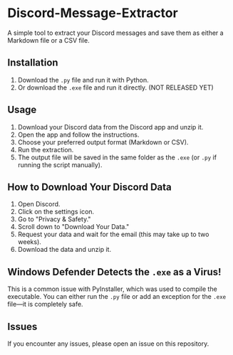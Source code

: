 # Discord-Message-Extractor

A simple tool to extract your Discord messages and save them as either a Markdown file or a CSV file.

## Installation

1. Download the `.py` file and run it with Python.
2. Or download the `.exe` file and run it directly. (NOT RELEASED YET)

## Usage

1. Download your Discord data from the Discord app and unzip it.
2. Open the app and follow the instructions.
3. Choose your preferred output format (Markdown or CSV).
4. Run the extraction.
5. The output file will be saved in the same folder as the `.exe` (or `.py` if running the script manually).

## How to Download Your Discord Data

1. Open Discord.
2. Click on the settings icon.
3. Go to "Privacy & Safety."
4. Scroll down to "Download Your Data."
5. Request your data and wait for the email (this may take up to two weeks).
6. Download the data and unzip it.

## Windows Defender Detects the `.exe` as a Virus!

This is a common issue with PyInstaller, which was used to compile the executable. You can either run the `.py` file or add an exception for the `.exe` file—it is completely safe.

## Issues

If you encounter any issues, please open an issue on this repository.

